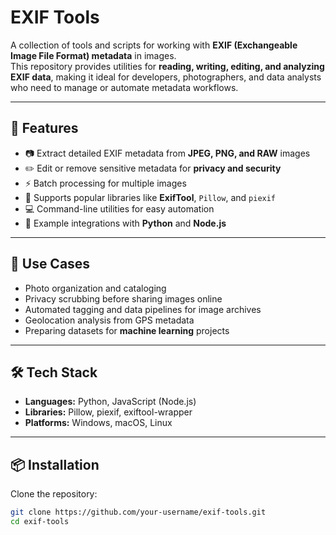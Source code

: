 # EXIF Tools

A collection of tools and scripts for working with **EXIF (Exchangeable Image File Format) metadata** in images.  
This repository provides utilities for **reading, writing, editing, and analyzing EXIF data**, making it ideal for developers, photographers, and data analysts who need to manage or automate metadata workflows.

---

## 📌 Features
- 📷 Extract detailed EXIF metadata from **JPEG, PNG, and RAW** images  
- ✏️ Edit or remove sensitive metadata for **privacy and security**  
- ⚡ Batch processing for multiple images  
- 🔗 Supports popular libraries like **ExifTool**, `Pillow`, and `piexif`  
- 💻 Command-line utilities for easy automation  
- 🧩 Example integrations with **Python** and **Node.js**

---

## 🚀 Use Cases
- Photo organization and cataloging  
- Privacy scrubbing before sharing images online  
- Automated tagging and data pipelines for image archives  
- Geolocation analysis from GPS metadata  
- Preparing datasets for **machine learning** projects

---

## 🛠 Tech Stack
- **Languages:** Python, JavaScript (Node.js)  
- **Libraries:** Pillow, piexif, exiftool-wrapper  
- **Platforms:** Windows, macOS, Linux

---

## 📦 Installation

Clone the repository:
```bash
git clone https://github.com/your-username/exif-tools.git
cd exif-tools

